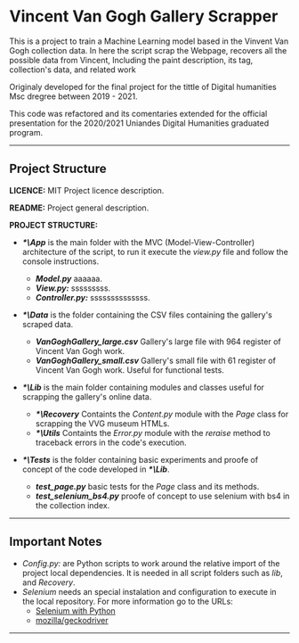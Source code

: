 # Vincent Van Gogh Gallery Scrapper

This is a project to train a Machine Learning model based in the Vinvent Van Gogh collection data. In here the script scrap the Webpage, recovers all the possible data from Vincent, Including the paint description, its tag, collection's data, and related work

Originaly developed for the final project for the tittle of Digital humanities Msc dregree between 2019 - 2021.

This code was refactored and its comentaries extended for the official presentation for the 2020/2021 Uniandes Digital Humanities graduated program.

---

## **Project Structure**

**LICENCE:** MIT Project licence description.

**README:** Project general description.

**PROJECT STRUCTURE:**

* _**\*\App**_ is the main folder with the MVC (Model-View-Controller) architecture of
  the script, to run it execute the _view.py_ file and follow the console instructions.

  * _**Model.py**_ aaaaaa.
  * _**View.py:**_ sssssssss.
  * _**Controller.py:**_ ssssssssssssss.
* _**\*\Data**_ is the folder containing the CSV files containing the gallery's
  scraped data.

  * _**VanGoghGallery_large.csv**_ Gallery's large file with 964 register of Vincent Van
    Gogh work.
  * _**VanGoghGallery_small.csv**_ Gallery's small file with 61 register of Vincent Van
    Gogh work. Useful for functional tests.
* _**\*\Lib**_ is the main folder containing modules and classes useful for
  scrapping the gallery's online data.

  * _**\*\Recovery**_ Containts the _Content.py_ module with the _Page_ class
    for scrapping the VVG museum HTMLs.
  * _**\*\Utils**_ Containts the _Error.py_ module with the _reraise_ method to
    traceback errors in the code's execution.
* _**\*\Tests**_ is the folder containing basic experiments and proofe of
  concept of the code developed in _**\*\Lib**_.

  * _**test_page.py**_ basic tests for the _Page_ class and its methods.
  * _**test_selenium_bs4.py**_ proofe of concept to use selenium with bs4 in the
    collection index.

---

## Important Notes

* _Config.py:_ are Python scripts to work around the relative import of the
  project local dependencies. It is needed in all script folders such as _lib_,
  and _Recovery_.
* _Selenium_ needs an special instalation and configuration to execute in the
  local repository. For more information go to the URLs:
  * [Selenium with Python](https://selenium-python.readthedocs.io/index.html)
  * [mozilla/geckodriver](https://github.com/mozilla/geckodriver/releases)

---
